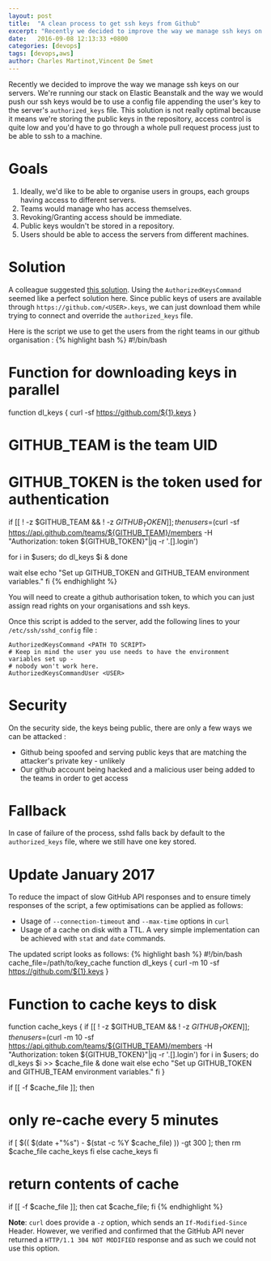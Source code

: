 ```yaml
---
layout: post
title:  "A clean process to get ssh keys from Github"
excerpt: "Recently we decided to improve the way we manage ssh keys on our servers. We’re running our stack on Elastic Beanstalk and the way we would push our ssh keys would be to use a config file appending the user’s key to the server’s authorized_keys file. This solution is not really optimal because it means we’re storing the public keys in the repository, access control is quite low and you’d have to go through a whole pull request process just to be able to ssh to a machine."
date:   2016-09-08 12:13:33 +0800
categories: [devops]
tags: [devops,aws]
author: Charles Martinot,Vincent De Smet
---
```

Recently we decided to improve the way we manage ssh keys on our servers. We're running our stack on Elastic Beanstalk and the way we would push our ssh keys would be to use a config file appending the user's key to the server's `authorized_keys` file. This solution is not really optimal because it means we're storing the public keys in the repository, access control is quite low and you'd have to go through a whole pull request process just to be able to ssh to a machine.

# Goals
1. Ideally, we'd like to be able to organise users in groups, each groups having access to different servers.
2. Teams would manage who has access themselves.
3. Revoking/Granting access should be immediate.
4. Public keys wouldn't be stored in a repository.
5. Users should be able to access the servers from different machines.

# Solution
A colleague suggested [this solution][better-ssh]. Using the `AuthorizedKeysCommand` seemed like a perfect solution here. Since public keys of users are available through `https://github.com/<USER>.keys`, we can just download them while trying to connect and override the `authorized_keys` file.

Here is the script we use to get the users from the right teams in our github organisation :
{% highlight bash %}
#!/bin/bash

# Function for downloading keys in parallel
function dl_keys {
  curl -sf https://github.com/${1}.keys
}

# GITHUB_TEAM is the team UID
# GITHUB_TOKEN is the token used for authentication
if [[ ! -z $GITHUB_TEAM && ! -z $GITHUB_TOKEN ]]; then
  users=$(curl -sf https://api.github.com/teams/${GITHUB_TEAM}/members -H "Authorization: token ${GITHUB_TOKEN}"|jq -r '.[].login')

  for i in $users; do
    dl_keys $i &
  done

  wait
else
  echo "Set up GITHUB_TOKEN and GITHUB_TEAM environment variables."
fi
{% endhighlight %}

You will need to create a github authorisation token, to which you can just assign read rights on your organisations and ssh keys.

Once this script is added to the server, add the following lines to your `/etc/ssh/sshd_config` file :

```
AuthorizedKeysCommand <PATH TO SCRIPT>
# Keep in mind the user you use needs to have the environment variables set up -
# nobody won't work here.
AuthorizedKeysCommandUser <USER>
```

# Security
On the security side, the keys being public, there are only a few ways we can be attacked :
- Github being spoofed and serving public keys that are matching the attacker's private key - unlikely
- Our github account being hacked and a malicious user being added to the teams in order to get access

# Fallback
In case of failure of the process, sshd falls back by default to the `authorized_keys` file, where we still have one key stored.

# Update January 2017

To reduce the impact of slow GitHub API responses and to ensure timely responses of the script, a few optimisations can be applied as follows:

- Usage of `--connection-timeout` and `--max-time` options in `curl`
- Usage of a cache on disk with a TTL. A very simple implementation can be
  achieved with `stat` and `date` commands.

The updated script looks as follows:
{% highlight bash %}
#!/bin/bash
cache_file=/path/to/key_cache
function dl_keys {
  curl -m 10 -sf https://github.com/${1}.keys
}

# Function to cache keys to disk
function cache_keys {
  if [[ ! -z $GITHUB_TEAM && ! -z $GITHUB_TOKEN ]]; then
    users=$(curl -m 10 -sf https://api.github.com/teams/${GITHUB_TEAM}/members -H "Authorization: token ${GITHUB_TOKEN}"|jq -r '.[].login')
    for i in $users; do
      dl_keys $i >> $cache_file &
    done
    wait
  else
    echo "Set up GITHUB_TOKEN and GITHUB_TEAM environment variables."
  fi
}

if [[ -f $cache_file ]]; then
  # only re-cache every 5 minutes
  if [ $(( $(date +"%s") - $(stat -c %Y $cache_file) )) -gt 300 ]; then
    rm $cache_file
    cache_keys
  fi
else
  cache_keys
fi
# return contents of cache
if [[ -f $cache_file ]]; then cat $cache_file; fi
{% endhighlight %}

**Note**: `curl` does provide a `-z` option, which sends an `If-Modified-Since` Header. However, we verified and confirmed that the GitHub API never returned a  `HTTP/1.1 304 NOT MODIFIED` response and as such we could not use this option.

[better-ssh]: https://gist.github.com/sivel/c68f601137ef9063efd7
